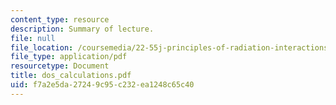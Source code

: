 ```yaml
---
content_type: resource
description: Summary of lecture.
file: null
file_location: /coursemedia/22-55j-principles-of-radiation-interactions-fall-2004/f7a2e5da27249c95c232ea1248c65c40_dos_calculations.pdf
file_type: application/pdf
resourcetype: Document
title: dos_calculations.pdf
uid: f7a2e5da-2724-9c95-c232-ea1248c65c40
---
```

